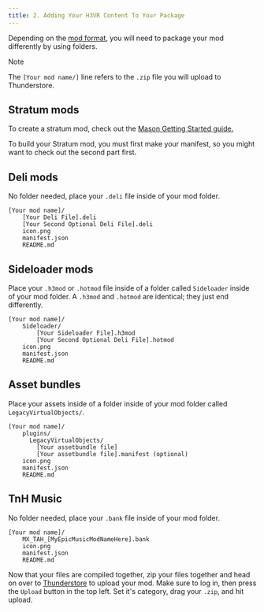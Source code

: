 ```yaml
---
title: 2. Adding Your H3VR Content To Your Package
---
```


Depending on the [mod format](xref:formats), you will need to package your mod differently by using folders.

> [!NOTE]
> The `[Your mod name/]` line refers to the `.zip` file you will upload to Thunderstore.

## Stratum mods

To create a stratum mod, check out
the [Mason Getting Started guide.](https://h3vr-modding.github.io/Mason/getting_started/index.html)

To build your Stratum mod, you must first make your manifest, so you might want to check out the second part first.

## Deli mods

No folder needed, place your `.deli` file inside of your mod folder.

```text
[Your mod name]/
    [Your Deli File].deli
    [Your Second Optional Deli File].deli
    icon.png
    manifest.json
    README.md
```

## Sideloader mods

Place your `.h3mod` or `.hotmod` file inside of a folder called `Sideloader` inside of your mod folder. A `.h3mod`
and `.hotmod` are identical; they just end differently.

```text
[Your mod name]/
    Sideloader/
        [Your Sideloader File].h3mod
        [Your Second Optional Deli File].hotmod
    icon.png
    manifest.json
    README.md
```

## Asset bundles

Place your assets inside of a folder inside of your mod folder called `LegacyVirtualObjects/`.

```text
[Your mod name]/
    plugins/
      LegacyVirtualObjects/
        [Your assetbundle file]
        [Your assetbundle file].manifest (optional)
    icon.png
    manifest.json
    README.md
```

## TnH Music

No folder needed, place your `.bank` file inside of your mod folder.

```text
[Your mod name]/
    MX_TAH_[MyEpicMusicModNameHere].bank
    icon.png
    manifest.json
    README.md
```

Now that your files are compiled together, zip your files together and head on over
to [Thunderstore](https://h3vr.thunderstore.io) to upload your mod. Make sure to log in, then press the `Upload` button
in the top left. Set it's category, drag your `.zip`, and hit upload.
